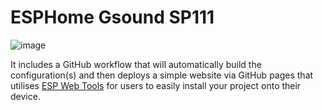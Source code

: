 # ESPHome Gsound SP111

![image](https://github.com/user-attachments/assets/1a8ee4e6-d37a-4699-b5ab-a230ee975c1f)


It includes a GitHub workflow that will automatically build the configuration(s) and then deploys a simple 
website via GitHub pages that utilises [ESP Web Tools](https://esphome.github.io/esp-web-tools/) for users to 
easily install your project onto their device.

